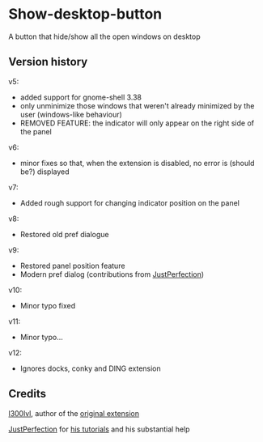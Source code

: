 # Show-desktop-button
A button that hide/show all the open windows on desktop

## Version history

v5:

* added support for gnome-shell 3.38
* only unminimize those windows that weren't already minimized by the user (windows-like behaviour)
* REMOVED FEATURE: the indicator will only appear on the right side of the panel

v6:

* minor fixes so that, when the extension is disabled, no error is (should be?) displayed

v7:

* Added rough support for changing indicator position on the panel

v8:

* Restored old pref dialogue

v9:

* Restored panel position feature
* Modern pref dialog (contributions from [JustPerfection](https://gitlab.gnome.org/justperfection.channel))

v10:

* Minor typo fixed

v11:

* Minor typo...

v12:

* Ignores docks, conky and DING extension

## Credits

[l300lvl](https://extensions.gnome.org/accounts/profile/l300lvl), author of the [original extension](https://extensions.gnome.org/extension/64/show-desktop-button/)

[JustPerfection](https://gitlab.gnome.org/justperfection.channel) for [his tutorials](https://gitlab.gnome.org/justperfection.channel/gnome-shell-extension-samples) and his substantial help
